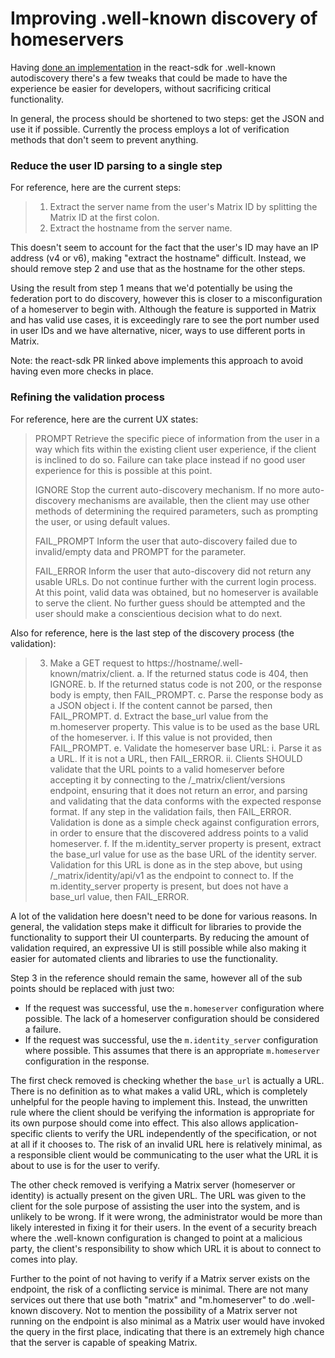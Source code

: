 # Improving .well-known discovery of homeservers

Having [done an implementation](https://github.com/matrix-org/matrix-react-sdk/pull/2227) in the react-sdk
for .well-known autodiscovery there's a few tweaks that could be made to have the experience be easier for
developers, without sacrificing critical functionality.

In general, the process should be shortened to two steps: get the JSON and use it if possible. Currently the
process employs a lot of verification methods that don't seem to prevent anything.


### Reduce the user ID parsing to a single step

For reference, here are the current steps:

> 1. Extract the server name from the user's Matrix ID by splitting the Matrix ID at the first colon.
> 2. Extract the hostname from the server name.

This doesn't seem to account for the fact that the user's ID may have an IP address (v4 or v6), making
"extract the hostname" difficult. Instead, we should remove step 2 and use that as the hostname for the
other steps.

Using the result from step 1 means that we'd potentially be using the federation port to do discovery,
however this is closer to a misconfiguration of a homeserver to begin with. Although the feature is
supported in Matrix and has valid use cases, it is exceedingly rare to see the port number used in user
IDs and we have alternative, nicer, ways to use different ports in Matrix.

Note: the react-sdk PR linked above implements this approach to avoid having even more checks in place.

### Refining the validation process

For reference, here are the current UX states:

> PROMPT
>   Retrieve the specific piece of information from the user in a way which fits within the existing client
>   user experience, if the client is inclined to do so. Failure can take place instead if no good user
>   experience for this is possible at this point.
>
> IGNORE
>   Stop the current auto-discovery mechanism. If no more auto-discovery mechanisms are available, then the
>   client may use other methods of determining the required parameters, such as prompting the user, or using
>   default values.
>
> FAIL_PROMPT
>   Inform the user that auto-discovery failed due to invalid/empty data and PROMPT for the parameter.
>
> FAIL_ERROR
>   Inform the user that auto-discovery did not return any usable URLs. Do not continue further with the
>   current login process. At this point, valid data was obtained, but no homeserver is available to serve
>   the client. No further guess should be attempted and the user should make a conscientious decision what
>   to do next.

Also for reference, here is the last step of the discovery process (the validation):

> 3. Make a GET request to https://hostname/.well-known/matrix/client.
>   a. If the returned status code is 404, then IGNORE.
>   b. If the returned status code is not 200, or the response body is empty, then FAIL_PROMPT.
>   c. Parse the response body as a JSON object
>       i. If the content cannot be parsed, then FAIL_PROMPT.
>   d. Extract the base_url value from the m.homeserver property. This value is to be used as the base URL of
>      the homeserver.
>       i. If this value is not provided, then FAIL_PROMPT.
>   e. Validate the homeserver base URL:
>       i. Parse it as a URL. If it is not a URL, then FAIL_ERROR.
>       ii. Clients SHOULD validate that the URL points to a valid homeserver before accepting it by connecting
>           to the /_matrix/client/versions endpoint, ensuring that it does not return an error, and parsing and
>           validating that the data conforms with the expected response format. If any step in the validation
>           fails, then FAIL_ERROR. Validation is done as a simple check against configuration errors, in order
>           to ensure that the discovered address points to a valid homeserver.
>   f. If the m.identity_server property is present, extract the base_url value for use as the base URL of the
>      identity server. Validation for this URL is done as in the step above, but using /_matrix/identity/api/v1
>      as the endpoint to connect to. If the m.identity_server property is present, but does not have a base_url
>      value, then FAIL_ERROR.

A lot of the validation here doesn't need to be done for various reasons. In general, the validation steps make
it difficult for libraries to provide the functionality to support their UI counterparts. By reducing the amount
of validation required, an expressive UI is still possible while also making it easier for automated clients and
libraries to use the functionality.

Step 3 in the reference should remain the same, however all of the sub points should be replaced with just two:
* If the request was successful, use the `m.homeserver` configuration where possible. The lack of a homeserver
  configuration should be considered a failure.
* If the request was successful, use the `m.identity_server` configuration where possible. This assumes that
  there is an appropriate `m.homeserver` configuration in the response.

The first check removed is checking whether the `base_url` is actually a URL. There is no definition as to what
makes a valid URL, which is completely unhelpful for the people having to implement this. Instead, the unwritten
rule where the client should be verifying the information is appropriate for its own purpose should come into
effect. This also allows application-specific clients to verify the URL independently of the specification, or
not at all if it chooses to. The risk of an invalid URL here is relatively minimal, as a responsible client would
be communicating to the user what the URL it is about to use is for the user to verify.

The other check removed is verifying a Matrix server (homeserver or identity) is actually present on the given
URL. The URL was given to the client for the sole purpose of assisting the user into the system, and is unlikely
to be wrong. If it were wrong, the administrator would be more than likely interested in fixing it for their users.
In the event of a security breach where the .well-known configuration is changed to point at a malicious party,
the client's responsibility to show which URL it is about to connect to comes into play.

Further to the point of not having to verify if a Matrix server exists on the endpoint, the risk of a conflicting
service is minimal. There are not many services out there that use both "matrix" and "m.homeserver" to do .well-known
discovery. Not to mention the possibility of a Matrix server not running on the endpoint is also minimal as a Matrix
user would have invoked the query in the first place, indicating that there is an extremely high chance that the
server is capable of speaking Matrix.
